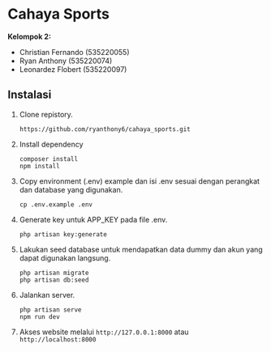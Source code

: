 # Cahaya Sports
**Kelompok 2:**
 - Christian Fernando (535220055)
 - Ryan Anthony (535220074)
 - Leonardez Flobert (535220097)


## Instalasi

 1. Clone repistory.
    ```
    https://github.com/ryanthony6/cahaya_sports.git
    ```

 2. Install dependency 
    ```
    composer install
    npm install
    ```

3. Copy environment (.env) example dan isi .env sesuai dengan perangkat dan database yang digunakan.
    ```
    cp .env.example .env
    ```

4. Generate key untuk APP_KEY pada file .env.
    ```
    php artisan key:generate
    ```

5. Lakukan seed database untuk mendapatkan data dummy dan akun yang dapat digunakan langsung.
    ```    
    php artisan migrate
    php artisan db:seed
    ```

6. Jalankan server.
    ```    
    php artisan serve
    npm run dev
    ```

7. Akses website melalui `http://127.0.0.1:8000` atau `http://localhost:8000`